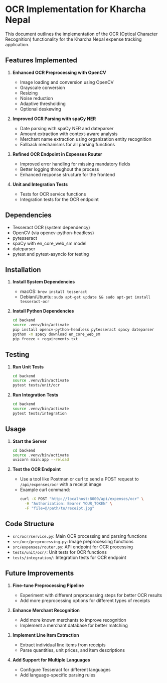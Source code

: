 # OCR Implementation for Kharcha Nepal

This document outlines the implementation of the OCR (Optical Character Recognition) functionality for the Kharcha Nepal expense tracking application.

## Features Implemented

1. **Enhanced OCR Preprocessing with OpenCV**
   - Image loading and conversion using OpenCV
   - Grayscale conversion
   - Resizing
   - Noise reduction
   - Adaptive thresholding
   - Optional deskewing

2. **Improved OCR Parsing with spaCy NER**
   - Date parsing with spaCy NER and dateparser
   - Amount extraction with context-aware analysis
   - Merchant name extraction using organization entity recognition
   - Fallback mechanisms for all parsing functions

3. **Refined OCR Endpoint in Expenses Router**
   - Improved error handling for missing mandatory fields
   - Better logging throughout the process
   - Enhanced response structure for the frontend

4. **Unit and Integration Tests**
   - Tests for OCR service functions
   - Integration tests for the OCR endpoint

## Dependencies

- Tesseract OCR (system dependency)
- OpenCV (via opencv-python-headless)
- pytesseract
- spaCy with en_core_web_sm model
- dateparser
- pytest and pytest-asyncio for testing

## Installation

1. **Install System Dependencies**
   - macOS: `brew install tesseract`
   - Debian/Ubuntu: `sudo apt-get update && sudo apt-get install tesseract-ocr`

2. **Install Python Dependencies**
   ```bash
   cd backend
   source .venv/bin/activate
   pip install opencv-python-headless pytesseract spacy dateparser
   python -m spacy download en_core_web_sm
   pip freeze > requirements.txt
   ```

## Testing

1. **Run Unit Tests**
   ```bash
   cd backend
   source .venv/bin/activate
   pytest tests/unit/ocr
   ```

2. **Run Integration Tests**
   ```bash
   cd backend
   source .venv/bin/activate
   pytest tests/integration
   ```

## Usage

1. **Start the Server**
   ```bash
   cd backend
   source .venv/bin/activate
   uvicorn main:app --reload
   ```

2. **Test the OCR Endpoint**
   - Use a tool like Postman or curl to send a POST request to `/api/expenses/ocr` with a receipt image
   - Example curl command:
     ```bash
     curl -X POST "http://localhost:8000/api/expenses/ocr" \
       -H "Authorization: Bearer YOUR_TOKEN" \
       -F "file=@/path/to/receipt.jpg"
     ```

## Code Structure

- `src/ocr/service.py`: Main OCR processing and parsing functions
- `src/ocr/preprocessing.py`: Image preprocessing functions
- `src/expenses/router.py`: API endpoint for OCR processing
- `tests/unit/ocr/`: Unit tests for OCR functions
- `tests/integration/`: Integration tests for OCR endpoint

## Future Improvements

1. **Fine-tune Preprocessing Pipeline**
   - Experiment with different preprocessing steps for better OCR results
   - Add more preprocessing options for different types of receipts

2. **Enhance Merchant Recognition**
   - Add more known merchants to improve recognition
   - Implement a merchant database for better matching

3. **Implement Line Item Extraction**
   - Extract individual line items from receipts
   - Parse quantities, unit prices, and item descriptions

4. **Add Support for Multiple Languages**
   - Configure Tesseract for different languages
   - Add language-specific parsing rules
